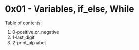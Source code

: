 # 0x01 - Variables, if_else, While
Table of contents:
1. 0-positive_or_negative
2. 1-last_digit
3. 2-print_alphabet
